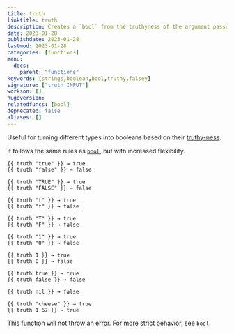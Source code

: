 ```yaml
---
title: truth
linktitle: truth
description: Creates a `bool` from the truthyness of the argument passed into the function
date: 2023-01-28
publishdate: 2023-01-28
lastmod: 2023-01-28
categories: [functions]
menu:
  docs:
    parent: "functions"
keywords: [strings,boolean,bool,truthy,falsey]
signature: ["truth INPUT"]
workson: []
hugoversion:
relatedfuncs: [bool]
deprecated: false
aliases: []
---
```


Useful for turning different types into booleans based on their [truthy-ness](https://developer.mozilla.org/en-US/docs/Glossary/Truthy).

It follows the same rules as [`bool`](/functions/bool), but with increased flexibility.

```
{{ truth "true" }} → true
{{ truth "false" }} → false

{{ truth "TRUE" }} → true
{{ truth "FALSE" }} → false

{{ truth "t" }} → true
{{ truth "f" }} → false

{{ truth "T" }} → true
{{ truth "F" }} → false

{{ truth "1" }} → true
{{ truth "0" }} → false

{{ truth 1 }} → true
{{ truth 0 }} → false

{{ truth true }} → true
{{ truth false }} → false

{{ truth nil }} → false

{{ truth "cheese" }} → true
{{ truth 1.67 }} → true
```

This function will not throw an error. For more strict behavior, see [`bool`](/functions/bool).
